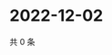 # 2022-12-02

共 0 条

<!-- BEGIN WEIBO -->
<!-- 最后更新时间 Fri Dec 02 2022 16:17:32 GMT+0800 (China Standard Time) -->

<!-- END WEIBO -->
